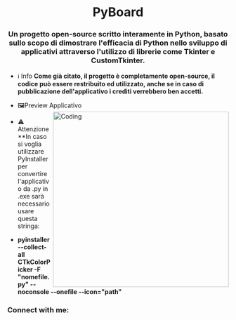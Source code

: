 <h1 align="center"> PyBoard</h1>
<h3 align="center">Un progetto open-source scritto interamente in Python, basato sullo scopo di dimostrare l'efficacia di Python nello sviluppo di applicativi attraverso l'utilizzo di librerie come Tkinter e CustomTkinter.</h3>

- ℹ️ Info **Come già citato, il progetto è completamente open-source, il codice può essere restribuito ed utilizzato, anche se in caso di pubblicazione dell'applicativo i crediti verrebbero ben accetti.**

- 🖼️Preview Applicativo <img align="right" alt="Coding" width="400" src="https://imgur.com/a/JtwC5Jy">

- ⚠️ Attenzione **In caso si voglia utilizzare PyInstaller per convertire l'applicativo da .py in .exe sarà necessario usare questa stringa:
- **pyinstaller --collect-all CTkColorPicker -F "nomefile.py" --noconsole --onefile --icon="path"**

<h3 align="left">Connect with me:</h3>
<p align="left">
</p>
